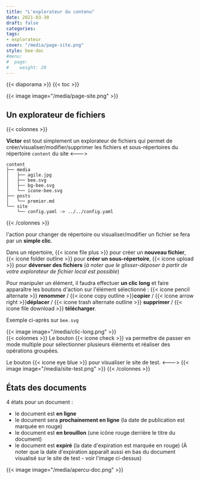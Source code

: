 ```yaml
---
title: "L'explorateur du contenu"
date: 2021-03-30
draft: false
categories:
tags:
- explorateur
cover: "/media/page-site.png"
style: bee-doc
#menu:
#  page:
#    weight: 20
---
```


<!--more-->
{{< diaporama >}}
{{< toc >}}

{{< image image="/media/page-site.png" >}}

## Un explorateur de fichiers
{{< colonnes >}}

**Victor** est tout simplement un explorateur de fichiers
qui permet de créer/visualiser/modifier/supprimer les fichiers et sous-répertoires du répertoire `content` du site
<--->
```
content
├── media
│   ├── agile.jpg
│   ├── bee.svg
│   ├── bg-bee.svg
│   └── icone-bee.svg
├── posts
│   └── premier.md
└── site
    └── config.yaml -> ../../config.yaml
```
{{< /colonnes >}}

l'action pour changer de répertoire ou visualiser/modifier un fichier se fera par un **simple clic**.

Dans un répertoire, {{< icone file plus >}} pour créer un **nouveau fichier**, {{< icone folder outline >}} pour **créer un sous-répertoire**, {{< icone upload >}} pour **déverser des fichiers** (_à noter que le glisser-déposer à partir de votre explorateur de fichier local est possible_)

Pour manipuler un élément, il faudra effectuer **un clic long** et faire apparaître les boutons d'action sur l'élément sélectionné : {{< icone pencil alternate >}} **renommer** / {{< icone copy outline >}}**copier** / {{< icone arrow right >}}**déplacer** / {{< icone trash alternate outline >}} **supprimer** / {{< icone file download >}} **télécharger**.

Exemple ci-après sur `bee.svg`

{{< image image="/media/clic-long.png" >}}
<br/>
{{< colonnes >}}
Le bouton {{< icone check >}} va permettre de passer en mode multiple pour sélectionner plusieurs éléments et réaliser des opérations groupées.

Le bouton {{< icone eye blue >}} pour visualiser le site de test.
<--->
{{< image image="/media/site-test.png" >}}
{{< /colonnes >}}

## États des documents

4 états pour un document :
- le document est **en ligne**
- le document sera **prochainement en ligne** (la date de publication est marquée en rouge) 
- le document est **en brouillon** (une icône rouge derrière le titre du document)
- le document est **expiré** (la date d'expiration est marquée en rouge) (À noter que la date d'expiration apparaît aussi en bas du document visualisé sur le site de test - voir l'image ci-dessus)

{{< image image="/media/apercu-doc.png" >}}

